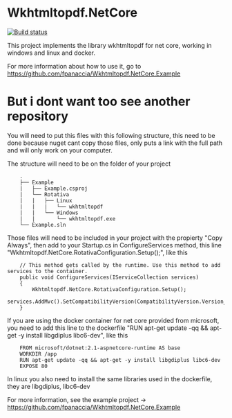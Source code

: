 # Wkhtmltopdf.NetCore

[![Build status](https://ci.appveyor.com/api/projects/status/uws43d45pusuhq3a?svg=true)](https://ci.appveyor.com/project/fpanaccia/wkhtmltopdf-netcore-qft6o)

This project implements the library wkhtmltopdf for net core, working in windows and linux and docker.

For more information about how to use it, go to https://github.com/fpanaccia/Wkhtmltopdf.NetCore.Example

# But i dont want too see another repository

You will need to put this files with this following structure, this need to be done because nuget cant copy those files, only puts a link with the full path and will only work on your computer.

The structure will need to be on the folder of your project

        .
        ├── Example
        |   ├── Example.csproj
        |   └── Rotativa
        |   |   ├── Linux
        |   |   |   └── wkhtmltopdf
        |   |   └── Windows
        |   |       └── wkhtmltopdf.exe
        └── Example.sln

Those files will need to be included in your project with the propierty "Copy Always", then add to your Startup.cs in ConfigureServices method, this line "Wkhtmltopdf.NetCore.RotativaConfiguration.Setup();", like this

        // This method gets called by the runtime. Use this method to add services to the container.
        public void ConfigureServices(IServiceCollection services)
        {
            Wkhtmltopdf.NetCore.RotativaConfiguration.Setup();
            services.AddMvc().SetCompatibilityVersion(CompatibilityVersion.Version_2_1);
        }
        
If you are using the docker container for net core provided from microsoft, you need to add this line to the dockerfile "RUN apt-get update -qq && apt-get -y install libgdiplus libc6-dev", like this

        FROM microsoft/dotnet:2.1-aspnetcore-runtime AS base
        WORKDIR /app
        RUN apt-get update -qq && apt-get -y install libgdiplus libc6-dev
        EXPOSE 80

In linux you also need to install the same libraries used in the dockerfile, they are libgdiplus, libc6-dev


For more information, see the example project -> https://github.com/fpanaccia/Wkhtmltopdf.NetCore.Example
